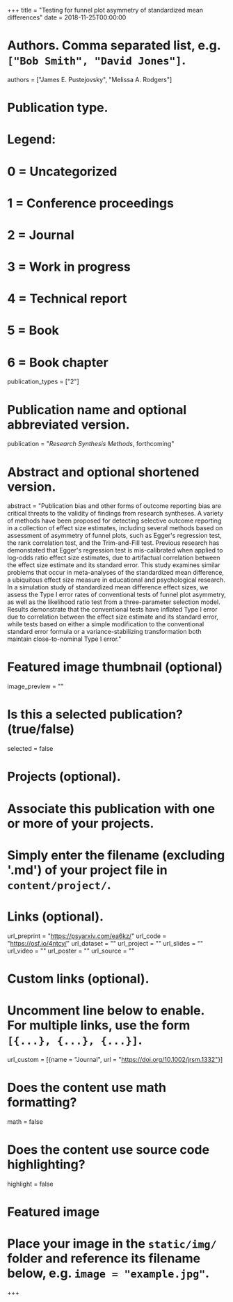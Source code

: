 +++
title = "Testing for funnel plot asymmetry of standardized mean differences"
date = 2018-11-25T00:00:00

# Authors. Comma separated list, e.g. `["Bob Smith", "David Jones"]`.
authors = ["James E. Pustejovsky", "Melissa A. Rodgers"]

# Publication type.
# Legend:
# 0 = Uncategorized
# 1 = Conference proceedings
# 2 = Journal
# 3 = Work in progress
# 4 = Technical report
# 5 = Book
# 6 = Book chapter
publication_types = ["2"]

# Publication name and optional abbreviated version.
publication = "_Research Synthesis Methods_, forthcoming"

# Abstract and optional shortened version.
abstract = "Publication bias and other forms of outcome reporting bias are critical threats to the validity of findings from research syntheses. A variety of methods have been proposed for detecting selective outcome reporting in a collection of effect size estimates, including several methods based on assessment of asymmetry of funnel plots, such as Egger's regression test, the rank correlation test, and the Trim-and-Fill test. Previous research has demonstated that Egger's regression test is mis-calibrated when applied to log-odds ratio effect size estimates, due to artifactual correlation between the effect size estimate and its standard error. This study examines similar problems that occur in meta-analyses of the standardized mean difference, a ubiquitous effect size measure in educational and psychological research. In a simulation study of standardized mean difference effect sizes, we assess the Type I error rates of conventional tests of funnel plot asymmetry, as well as the likelihood ratio test from a three-parameter selection model. Results demonstrate that the conventional tests have inflated Type I error due to correlation between the effect size estimate and its standard error, while tests based on either a simple modification to the conventional standard error formula or a variance-stabilizing transformation both maintain close-to-nominal Type I error."

# Featured image thumbnail (optional)
image_preview = ""

# Is this a selected publication? (true/false)
selected = false

# Projects (optional).
#   Associate this publication with one or more of your projects.
#   Simply enter the filename (excluding '.md') of your project file in `content/project/`.

# Links (optional).
url_preprint = "https://psyarxiv.com/ea6kz/"
url_code = "https://osf.io/4ntcy/"
url_dataset = ""
url_project = ""
url_slides = ""
url_video = ""
url_poster = ""
url_source = ""

# Custom links (optional).
#   Uncomment line below to enable. For multiple links, use the form `[{...}, {...}, {...}]`.
url_custom = [{name = "Journal", url = "https://doi.org/10.1002/jrsm.1332"}]

# Does the content use math formatting?
math = false

# Does the content use source code highlighting?
highlight = false

# Featured image
# Place your image in the `static/img/` folder and reference its filename below, e.g. `image = "example.jpg"`.

+++

